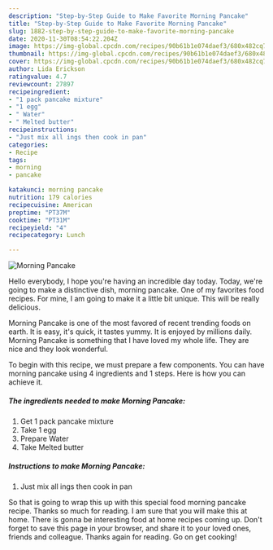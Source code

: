 ```yaml
---
description: "Step-by-Step Guide to Make Favorite Morning Pancake"
title: "Step-by-Step Guide to Make Favorite Morning Pancake"
slug: 1882-step-by-step-guide-to-make-favorite-morning-pancake
date: 2020-11-30T08:54:22.204Z
image: https://img-global.cpcdn.com/recipes/90b61b1e074daef3/680x482cq70/morning-pancake-recipe-main-photo.jpg
thumbnail: https://img-global.cpcdn.com/recipes/90b61b1e074daef3/680x482cq70/morning-pancake-recipe-main-photo.jpg
cover: https://img-global.cpcdn.com/recipes/90b61b1e074daef3/680x482cq70/morning-pancake-recipe-main-photo.jpg
author: Lida Erickson
ratingvalue: 4.7
reviewcount: 27897
recipeingredient:
- "1 pack pancake mixture"
- "1 egg"
- " Water"
- " Melted butter"
recipeinstructions:
- "Just mix all ings then cook in pan"
categories:
- Recipe
tags:
- morning
- pancake

katakunci: morning pancake 
nutrition: 179 calories
recipecuisine: American
preptime: "PT37M"
cooktime: "PT31M"
recipeyield: "4"
recipecategory: Lunch

---
```



![Morning Pancake](https://img-global.cpcdn.com/recipes/90b61b1e074daef3/680x482cq70/morning-pancake-recipe-main-photo.jpg)

Hello everybody, I hope you're having an incredible day today. Today, we're going to make a distinctive dish, morning pancake. One of my favorites food recipes. For mine, I am going to make it a little bit unique. This will be really delicious.



Morning Pancake is one of the most favored of recent trending foods on earth. It is easy, it's quick, it tastes yummy. It is enjoyed by millions daily. Morning Pancake is something that I have loved my whole life. They are nice and they look wonderful.


To begin with this recipe, we must prepare a few components. You can have morning pancake using 4 ingredients and 1 steps. Here is how you can achieve it.

<!--inarticleads1-->

##### The ingredients needed to make Morning Pancake:

1. Get 1 pack pancake mixture
1. Take 1 egg
1. Prepare  Water
1. Take  Melted butter




<!--inarticleads2-->

##### Instructions to make Morning Pancake:

1. Just mix all ings then cook in pan




So that is going to wrap this up with this special food morning pancake recipe. Thanks so much for reading. I am sure that you will make this at home. There is gonna be interesting food at home recipes coming up. Don't forget to save this page in your browser, and share it to your loved ones, friends and colleague. Thanks again for reading. Go on get cooking!
